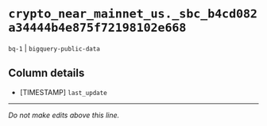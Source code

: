 # `crypto_near_mainnet_us._sbc_b4cd082a34444b4e875f72198102e668`
`bq-1` | `bigquery-public-data`

## Column details
* [TIMESTAMP] `last_update`

-------------------------------------------------------------------------------
*Do not make edits above this line.*
